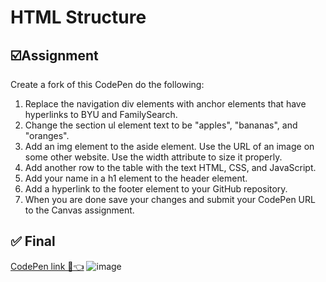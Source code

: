 # HTML Structure
## ☑️Assignment

Create a fork of this CodePen do the following:

1. Replace the navigation div elements with anchor elements that have hyperlinks to BYU and FamilySearch.
2. Change the section ul element text to be "apples", "bananas", and "oranges".
3. Add an img element to the aside element. Use the URL of an image on some other website. Use the width attribute to size it properly.
4. Add another row to the table with the text HTML, CSS, and JavaScript.
5. Add your name in a h1 element to the header element.
6. Add a hyperlink to the footer element to your GitHub repository.
7. When you are done save your changes and submit your CodePen URL to the Canvas assignment.

## ✅ Final
[CodePen link 🔗👈](https://codepen.io/maxiparis/pen/NWZZayN?editors=1000)
![image](https://github.com/user-attachments/assets/f8ed7665-a069-426c-9f48-acf2dda371d8)
